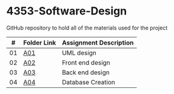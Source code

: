 # 4353-Software-Design
GitHub repository to hold all of the materials used for the project

|   #   | Folder Link | Assignment Description |
| :---: | ----------- | ---------------------- |
| 01 | [A01](https://github.com/randymesso/4353-Software-Design/tree/main/Assignment%201) |  UML design |
| 02 | [A02](https://github.com/randymesso/4353-Software-Design/tree/main/Assignment%202) | Front end design |
| 03 | [A03](https://github.com/randymesso/4353-Software-Design/tree/main/Assignment%203) | Back end design |
| 04 | [A04](https://github.com/randymesso/4353-Software-Design/tree/main/Assignment%204) | Database Creation |
